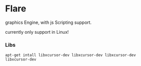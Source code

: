 # Flare
graphics Engine, with js Scripting support.

currently only support in Linux!

### Libs
```
apt-get intall libxcursor-dev libxcursor-dev libxcursor-dev libxcursor-dev
```
